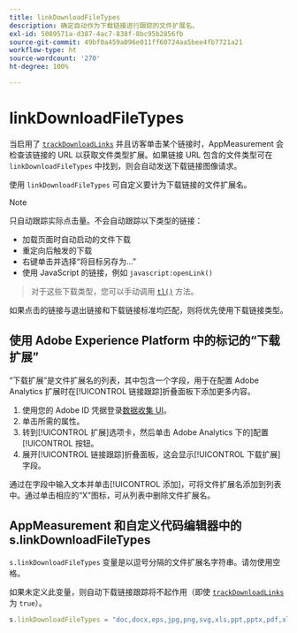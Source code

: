 ```yaml
---
title: linkDownloadFileTypes
description: 确定自动作为下载链接进行跟踪的文件扩展名。
exl-id: 5089571a-d387-4ac7-838f-8bc95b2856fb
source-git-commit: 49bf0a459a096e011ff60724aa5bee4fb7721a21
workflow-type: ht
source-wordcount: '270'
ht-degree: 100%

---
```


# linkDownloadFileTypes

当启用了 [`trackDownloadLinks`](trackdownloadlinks.md) 并且访客单击某个链接时，AppMeasurement 会检查该链接的 URL 以获取文件类型扩展。如果链接 URL 包含的文件类型可在 `linkDownloadFileTypes` 中找到，则会自动发送下载链接图像请求。

使用 `linkDownloadFileTypes` 可自定义要计为下载链接的文件扩展名。

>[!NOTE]
>
>只自动跟踪实际点击量。不会自动跟踪以下类型的链接：
>
>* 加载页面时自动启动的文件下载
>* 重定向后触发的下载
>* 右键单击并选择“将目标另存为...”
>* 使用 JavaScript 的链接，例如 `javascript:openLink()`

>
>对于这些下载类型，您可以手动调用 [`tl()`](../functions/tl-method.md) 方法。

如果点击的链接与退出链接和下载链接标准均匹配，则将优先使用下载链接类型。

## 使用 Adobe Experience Platform 中的标记的“下载扩展”

“下载扩展”是文件扩展名的列表，其中包含一个字段，用于在配置 Adobe Analytics 扩展时在[!UICONTROL 链接跟踪]折叠面板下添加更多内容。

1. 使用您的 Adobe ID 凭据登录[数据收集 UI](https://experience.adobe.com/data-collection)。
2. 单击所需的属性。
3. 转到[!UICONTROL 扩展]选项卡，然后单击 Adobe Analytics 下的]配置[!UICONTROL 按钮。
4. 展开[!UICONTROL 链接跟踪]折叠面板，这会显示[!UICONTROL 下载扩展]字段。

通过在字段中输入文本并单击[!UICONTROL 添加]，可将文件扩展名添加到列表中。通过单击相应的“X”图标，可从列表中删除文件扩展名。

## AppMeasurement 和自定义代码编辑器中的 s.linkDownloadFileTypes

`s.linkDownloadFileTypes` 变量是以逗号分隔的文件扩展名字符串。请勿使用空格。

如果未定义此变量，则自动下载链接跟踪将不起作用（即使 [`trackDownloadLinks`](trackdownloadlinks.md) 为 `true`）。

```js
s.linkDownloadFileTypes = "doc,docx,eps,jpg,png,svg,xls,ppt,pptx,pdf,xlsx,tab,csv,zip,txt,vsd,vxd,xml,js,css,rar,exe,wma,mov,avi,wmv,mp3,wav,m4v";
```
